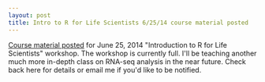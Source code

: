 ```yaml
---
layout: post
title: Intro to R for Life Scientists 6/25/14 course material posted
---
```


[Course material posted]({{site.baseurl}}/lessons/intro-r-lifesci/) for June 25, 2014 "Introduction to R for Life Scientists" workshop. The workshop is currently full. I'll be teaching another much more in-depth class on RNA-seq analysis in the near future. Check back here for details or email me if you'd like to be notified.
